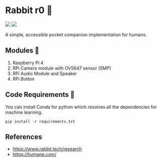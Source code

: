 # Rabbit r0 🐰
[![](https://img.shields.io/github/license/sourcerer-io/hall-of-fame.svg?colorB=ff0000)](https://github.com/akshaybahadur21/Emojinator/blob/master/LICENSE.md)  [![](https://img.shields.io/badge/Akshay-Bahadur-brightgreen.svg?colorB=ff0000)](https://akshaybahadur.com)

A simple, accessible pocket companion implementation for humans.

## Modules 🥧
1. Raspberry Pi 4
2. RPi Camera module with OV5647 sensor (5MP)
3. RPi Audio Module and Speaker
4. RPi Button

## Code Requirements 🦄
You can install Conda for python which resolves all the dependencies for machine learning.

`pip install -r requirements.txt`

## References
- https://www.rabbit.tech/research
- https://humane.com/
